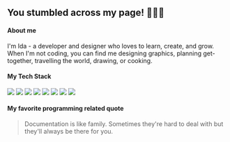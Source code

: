 ##  You stumbled across my page! 👩🏻‍💻

#### About me 
I'm Ida - a developer and designer who loves to learn, create, and grow. When I'm not coding, you can find me designing graphics, planning get-together, travelling the world, drawing, or cooking.
#### My Tech Stack

![](
https://img.icons8.com/color/32/000000/html-5.png)
![](
https://img.icons8.com/color/32/000000/css3.png)
![](
https://img.icons8.com/windows/32/000000/node-js.png)
![](
https://img.icons8.com/color/32/000000/react-native.png) 
![](
https://img.icons8.com/color/32/000000/nodejs.png)
![](
https://img.icons8.com/color/32/000000/angularjs.png)
![](
https://img.icons8.com/fluent/32/000000/swift.png)
![](
https://img.icons8.com/color/32/000000/c-programming.png)

#### My favorite programming related quote 
> Documentation is like family. Sometimes they're hard to deal with but they'll always be there for you.





